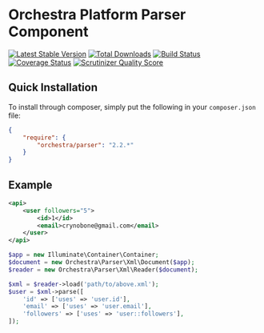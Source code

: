 Orchestra Platform Parser Component
==============

[![Latest Stable Version](https://poser.pugx.org/orchestra/parser/v/stable.png)](https://packagist.org/packages/orchestra/parser)
[![Total Downloads](https://poser.pugx.org/orchestra/parser/downloads.png)](https://packagist.org/packages/orchestra/parser)
[![Build Status](https://travis-ci.org/orchestral/parser.svg?branch=2.1)](https://travis-ci.org/orchestral/parser)
[![Coverage Status](https://coveralls.io/repos/orchestral/parser/badge.png?branch=2.1)](https://coveralls.io/r/orchestral/parser?branch=2.1)
[![Scrutinizer Quality Score](https://scrutinizer-ci.com/g/orchestral/parser/badges/quality-score.png?s=1b9253efd488e1bd1fa15fe8f8b7ebc20c342d19)](https://scrutinizer-ci.com/g/orchestral/parser/)

## Quick Installation

To install through composer, simply put the following in your `composer.json` file:

```json
{
	"require": {
		"orchestra/parser": "2.2.*"
	}
}
```

## Example

```xml
<api>
    <user followers="5">
        <id>1</id>
        <email>crynobone@gmail.com</email>
    </user>
</api>
```

```php
$app = new Illuminate\Container\Container;
$document = new Orchestra\Parser\Xml\Document($app);
$reader = new Orchestra\Parser\Xml\Reader($document);

$xml = $reader->load('path/to/above.xml');
$user = $xml->parse([
    'id' => ['uses' => 'user.id'],
    'email' => ['uses' => 'user.email'],
    'followers' => ['uses' => 'user::followers'],
]);
```
